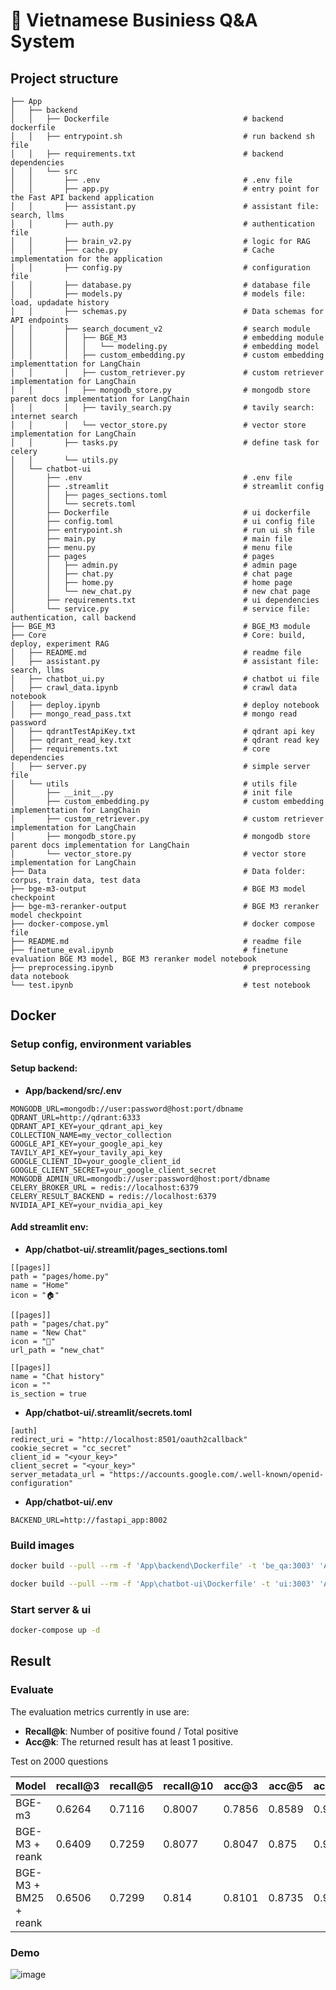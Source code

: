 # 🚀 Vietnamese Businiess Q&A System  
## **Project structure**
```
├── App
│   ├── backend
│   │   ├── Dockerfile                              # backend dockerfile
│   │   ├── entrypoint.sh                           # run backend sh file
│   │   ├── requirements.txt                        # backend dependencies
│   │   └── src
│   │       ├── .env                                # .env file
│   │       ├── app.py                              # entry point for the Fast API backend application
│   │       ├── assistant.py                        # assistant file: search, llms
│   │       ├── auth.py                             # authentication file
│   │       ├── brain_v2.py                         # logic for RAG
│   │       ├── cache.py                            # Cache implementation for the application
│   │       ├── config.py                           # configuration file
│   │       ├── database.py                         # database file
│   │       ├── models.py                           # models file: load, updadate history
│   │       ├── schemas.py                          # Data schemas for API endpoints
│   │       ├── search_document_v2                  # search module
│   │       │   ├── BGE_M3                          # embedding module
│   │       │   │   └── modeling.py                 # embedding model
│   │       │   ├── custom_embedding.py             # custom embedding implementtation for LangChain
│   │       │   ├── custom_retriever.py             # custom retriever implementation for LangChain
│   │       │   ├── mongodb_store.py                # mongodb store parent docs implementation for LangChain
│   │       │   ├── tavily_search.py                # tavily search: internet search
│   │       │   └── vector_store.py                 # vector store implementation for LangChain
│   │       ├── tasks.py                            # define task for celery
│   │       └── utils.py                            
│   └── chatbot-ui
│       ├── .env                                    # .env file
│       ├── .streamlit                              # streamlit config
│       │   ├── pages_sections.toml
│       │   └── secrets.toml
│       ├── Dockerfile                              # ui dockerfile
│       ├── config.toml                             # ui config file
│       ├── entrypoint.sh                           # run ui sh file
│       ├── main.py                                 # main file
│       ├── menu.py                                 # menu file
│       ├── pages                                   # pages 
│       │   ├── admin.py                            # admin page
│       │   ├── chat.py                             # chat page
│       │   ├── home.py                             # home page
│       │   └── new_chat.py                         # new chat page
│       ├── requirements.txt                        # ui dependencies
│       └── service.py                              # service file: authentication, call backend
├── BGE_M3                                          # BGE_M3 module
├── Core                                            # Core: build, deploy, experiment RAG
│   ├── README.md                                   # readme file
│   ├── assistant.py                                # assistant file: search, llms
│   ├── chatbot_ui.py                               # chatbot ui file
│   ├── crawl_data.ipynb                            # crawl data notebook
│   ├── deploy.ipynb                                # deploy notebook
│   ├── mongo_read_pass.txt                         # mongo read password
│   ├── qdrantTestApiKey.txt                        # qdrant api key
│   ├── qdrant_read_key.txt                         # qdrant read key
│   ├── requirements.txt                            # core dependencies
│   ├── server.py                                   # simple server file
│   └── utils                                       # utils file
│       ├── __init__.py                             # init file
│       ├── custom_embedding.py                     # custom embedding implementtation for LangChain
│       ├── custom_retriever.py                     # custom retriever implementation for LangChain
│       ├── mongodb_store.py                        # mongodb store parent docs implementation for LangChain
│       └── vector_store.py                         # vector store implementation for LangChain
├── Data                                            # Data folder: corpus, train data, test data
├── bge-m3-output                                   # BGE M3 model checkpoint
├── bge-m3-reranker-output                          # BGE M3 reranker model checkpoint
├── docker-compose.yml                              # docker compose file
├── README.md                                       # readme file
├── finetune_eval.ipynb                             # finetune evaluation BGE M3 model, BGE M3 reranker model notebook
├── preprocessing.ipynb                             # preprocessing data notebook
└── test.ipynb                                      # test notebook
```
## **Docker**
### **Setup config, environment variables**
#### Setup backend:
- **App/backend/src/.env**
```
MONGODB_URL=mongodb://user:password@host:port/dbname
QDRANT_URL=http://qdrant:6333
QDRANT_API_KEY=your_qdrant_api_key
COLLECTION_NAME=my_vector_collection
GOOGLE_API_KEY=your_google_api_key
TAVILY_API_KEY=your_tavily_api_key
GOOGLE_CLIENT_ID=your_google_client_id
GOOGLE_CLIENT_SECRET=your_google_client_secret
MONGODB_ADMIN_URL=mongodb://user:password@host:port/dbname
CELERY_BROKER_URL = redis://localhost:6379
CELERY_RESULT_BACKEND = redis://localhost:6379
NVIDIA_API_KEY=your_nvidia_api_key
```

#### Add streamlit env:
- **App/chatbot-ui/.streamlit/pages_sections.toml**
```
[[pages]]
path = "pages/home.py"
name = "Home"
icon = "🏠"

[[pages]]
path = "pages/chat.py"
name = "New Chat"
icon = "💬"
url_path = "new_chat"

[[pages]]
name = "Chat history"
icon = ""
is_section = true
```
- **App/chatbot-ui/.streamlit/secrets.toml**
```
[auth]
redirect_uri = "http://localhost:8501/oauth2callback"
cookie_secret = "cc_secret"
client_id = "<your_key>"
client_secret = "<your_key>"
server_metadata_url = "https://accounts.google.com/.well-known/openid-configuration"

```
- **App/chatbot-ui/.env**
```
BACKEND_URL=http://fastapi_app:8002
```

### **Build images**
```bash
docker build --pull --rm -f 'App\backend\Dockerfile' -t 'be_qa:3003' 'App\backend'
```

```bash
docker build --pull --rm -f 'App\chatbot-ui\Dockerfile' -t 'ui:3003' 'App\chatbot-ui'
```

### **Start server & ui**
```bash
docker-compose up -d
```

## **Result**
### Evaluate
The evaluation metrics currently in use are:

  - **Recall@k**: Number of positive found / Total positive
  - **Acc@k**: The returned result has at least 1 positive.
  
  Test on 2000 questions
  
  |Model                    | recall@3  | recall@5  | recall@10 | acc@3     | acc@5     | acc@10    |
  |-------------------------|-----------|-----------|-----------|-----------|-----------|-----------|
  |BGE-m3                   | 0.6264    | 0.7116    | 0.8007    | 0.7856	  | 0.8589	  | 0.917     |
  |BGE-M3 + reank           | 0.6409    | 0.7259    | 0.8077    | 0.8047  	| 0.875	    | 0.9199    |
  |BGE-M3 + BM25 + reank    | 0.6506    | 0.7299    | 0.814     | 0.8101	  | 0.8735	  | 0.9209    |


### **Demo**
![image](https://github.com/user-attachments/assets/8a3ee0a7-93e9-4439-b7c8-831e83864a1b)


